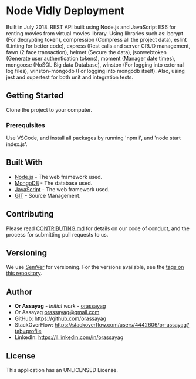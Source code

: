 # Node Vidly Deployment

Built in July 2018. REST API built using Node.js and JavaScript ES6 for renting movies from virtual movies library. Using libraries such as: bcrypt (For decrypting token), compression (Compress all the project data), eslint (Linting for better code), express (Rest calls and server CRUD management, fawn (2 face transaction), helmet (Secure the data), jsonwebtoken (Generate user authentication tokens), moment (Manager date times), mongoose (NoSQL Big data Database), winston (For logging into external log files), winston-mongodb (For logging into mongodb itself). Also, using jest and supertest for both unit and integration tests.

## Getting Started

Clone the project to your computer.

### Prerequisites

Use VSCode, and install all packages by running 'npm i', and 'node start index.js'.

## Built With

* [Node.js](https://nodejs.org/en/) - The web framework used.
* [MongoDB](https://www.mongodb.com/) - The database used.
* [JavaScript](https://javascript.info/) - The web framework used.
* [GIT](https://git-scm.com/) - Source Management.

## Contributing

Please read [CONTRIBUTING.md](https://gist.github.com/PurpleBooth/b24679402957c63ec426) for details on our code of conduct, and the process for submitting pull requests to us.

## Versioning

We use [SemVer](http://semver.org/) for versioning. For the versions available, see the [tags on this repository](https://github.com/your/project/tags).

## Author

* **Or Assayag** - *Initial work* - [orassayag](https://github.com/orassayag)
* Or Assayag <orassayag@gmail.com>
* GitHub: https://github.com/orassayag
* StackOverFlow: https://stackoverflow.com/users/4442606/or-assayag?tab=profile
* LinkedIn: https://il.linkedin.com/in/orassayag

## License

This application has an UNLICENSED License.